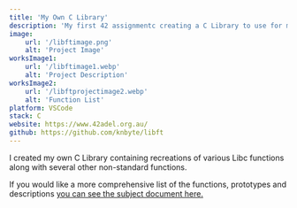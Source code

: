 ```yaml
---
title: 'My Own C Library'
description: 'My first 42 assignmentc creating a C Library to use for my projects during my time at the school.'
image:
    url: '/libftimage.png'
    alt: 'Project Image'
worksImage1:
    url: '/libftimage1.webp'
    alt: 'Project Description'
worksImage2:
    url: '/libftprojectimage2.webp'
    alt: 'Function List'
platform: VSCode
stack: C
website: https://www.42adel.org.au/
github: https://github.com/knbyte/libft
---
```


I created my own C Library containing recreations of various Libc functions along with several other non-standard functions.

If you would like a more comprehensive list of the functions, prototypes and descriptions <a href="/LibftSubjectPDF.pdf">you can see the subject document here.</a>